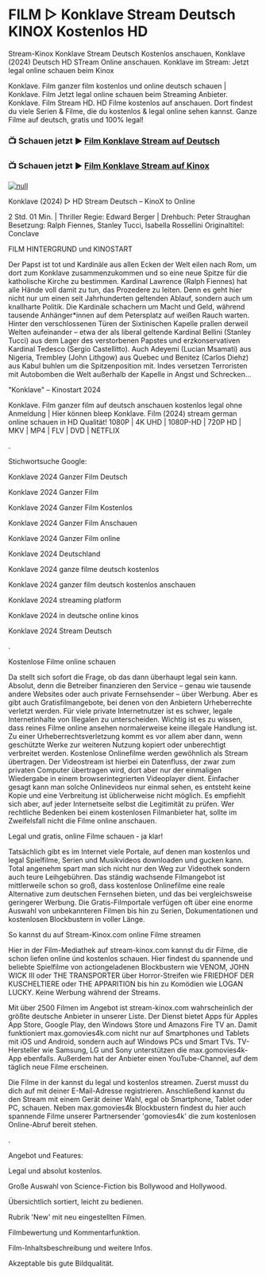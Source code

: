 # FILM ▷ Konklave Stream Deutsch KINOX Kostenlos HD

Stream-Kinox Konklave Stream Deutsch Kostenlos anschauen, Konklave (2024) Deutsch HD STream Online anschauen. Konklave im Stream: Jetzt legal online schauen beim Kinox

Konklave. Film ganzer film kostenlos und online deutsch schauen | Konklave. Film Jetzt legal online schauen beim Streaming Anbieter. Konklave. Film Stream HD.
HD Filme kostenlos auf anschauen. Dort findest du viele Serien & Filme, die du kostenlos & legal online sehen kannst. Ganze Filme auf deutsch, gratis und 100% legal!


### 📺 Schauen jetzt ▶ [Film Konklave Stream auf Deutsch](https://t.co/Y4zCRl9oIO)

### 📺 Schauen jetzt ▶ [Film Konklave Stream auf Kinox](https://t.co/Y4zCRl9oIO)

[![null](https://static.wixstatic.com/media/855a25_043b5abeb4ae4d35ac003198e7fe56ed~mv2.gif)](https://t.co/Y4zCRl9oIO)

Konklave (2024) ▷ HD Stream Deutsch – KinoX to Online

2 Std. 01 Min. | Thriller
Regie: Edward Berger | Drehbuch: Peter Straughan
Besetzung: Ralph Fiennes, Stanley Tucci, Isabella Rossellini
Originaltitel: Conclave

FILM HINTERGRUND und KINOSTART

Der Papst ist tot und Kardinäle aus allen Ecken der Welt eilen nach Rom, um dort zum Konklave zusammenzukommen und so eine neue Spitze für die katholische Kirche zu bestimmen. Kardinal Lawrence (Ralph Fiennes) hat alle Hände voll damit zu tun, das Prozedere zu leiten. Denn es geht hier nicht nur um einen seit Jahrhunderten geltenden Ablauf, sondern auch um knallharte Politik. Die Kardinäle schachern um Macht und Geld, während tausende Anhänger*innen auf dem Petersplatz auf weißen Rauch warten. Hinter den verschlossenen Türen der Sixtinischen Kapelle prallen derweil Welten aufeinander – etwa der als liberal geltende Kardinal Bellini (Stanley Tucci) aus dem Lager des verstorbenen Papstes und erzkonservativen Kardinal Tedesco (Sergio Castellitto). Auch Adeyemi (Lucian Msamati) aus Nigeria, Trembley (John Lithgow) aus Quebec und Benitez (Carlos Diehz) aus Kabul buhlen um die Spitzenposition mit. Indes versetzen Terroristen mit Autobomben die Welt außerhalb der Kapelle in Angst und Schrecken…

"Konklave" – Kinostart 2024

Konklave. Film ganzer film auf deutsch anschauen kostenlos legal ohne Anmeldung | Hier können bleep Konklave. Film (2024) stream german online schauen in HD Qualität! 1080P | 4K UHD | 1080P-HD | 720P HD | MKV | MP4 | FLV | DVD | NETFLIX

.

Stichwortsuche Google:

Konklave 2024 Ganzer Film Deutsch

Konklave 2024 Ganzer Film

Konklave 2024 Ganzer Film Kostenlos 

Konklave 2024 Ganzer Film Anschauen

Konklave 2024 Ganzer Film online

Konklave 2024 Deutschland

Konklave 2024 ganze filme deutsch kostenlos

Konklave 2024 ganzer film deutsch kostenlos anschauen

Konklave 2024 streaming platform

Konklave 2024 in deutsche online kinos 

Konklave 2024 Stream Deutsch

.

Kostenlose Filme online schauen

Da stellt sich sofort die Frage, ob das dann überhaupt legal sein kann. Absolut, denn die Betreiber finanzieren den Service – genau wie tausende andere Websites oder auch private Fernsehsender – über Werbung. Aber es gibt auch Gratisfilmangebote, bei denen von den Anbietern Urheberrechte verletzt werden. Für viele private Internetnutzer ist es schwer, legale Internetinhalte von Illegalen zu unterscheiden. Wichtig ist es zu wissen, dass reines Filme online ansehen normalerweise keine illegale Handlung ist. Zu einer Urheberrechtsverletzung kommt es vor allem aber dann, wenn geschützte Werke zur weiteren Nutzung kopiert oder unberechtigt verbreitet werden. Kostenlose Onlinefilme werden gewöhnlich als Stream übertragen. Der Videostream ist hierbei ein Datenfluss, der zwar zum privaten Computer übertragen wird, dort aber nur der einmaligen Wiedergabe in einem browserintegrierten Videoplayer dient. Einfacher gesagt kann man solche Onlinevideos nur einmal sehen, es entsteht keine Kopie und eine Verbreitung ist üblicherweise nicht möglich. Es empfiehlt sich aber, auf jeder Internetseite selbst die Legitimität zu prüfen. Wer rechtliche Bedenken bei einem kostenlosen Filmanbieter hat, sollte im Zweifelsfall nicht die Filme online anschauen.

Legal und gratis, online Filme schauen - ja klar!

Tatsächlich gibt es im Internet viele Portale, auf denen man kostenlos und legal Spielfilme, Serien und Musikvideos downloaden und gucken kann. Total angenehm spart man sich nicht nur den Weg zur Videothek sondern auch teure Leihgebühren. Das ständig wachsende Filmangebot ist mittlerweile schon so groß, dass kostenlose Onlinefilme eine reale Alternative zum deutschen Fernsehen bieten, und das bei vergleichsweise geringerer Werbung. Die Gratis-Filmportale verfügen oft über eine enorme Auswahl von unbekannteren Filmen bis hin zu Serien, Dokumentationen und kostenlosen Blockbustern in voller Länge.

So kannst du auf Stream-Kinox.com online Filme streamen

Hier in der Film-Mediathek auf stream-kinox.com kannst du dir Filme, die schon liefen online únd kostenlos schauen. Hier findest du spannende und beliebte Spielfilme von actiongeladenen Blockbustern wie VENOM, JOHN WICK III oder THE TRANSPORTER über Horror-Streifen wie FRIEDHOF DER KUSCHELTIERE oder THE APPARITION bis hin zu Komödien wie LOGAN LUCKY. Keine Werbung während der Streams.

Mit über 2500 Filmen im Angebot ist stream-kinox.com wahrscheinlich der größte deutsche Anbieter in unserer Liste. Der Dienst bietet Apps für Apples App Store, Google Play, den Windows Store und Amazons Fire TV an. Damit funktioniert max.gomovies4k.com nicht nur auf Smartphones und Tablets mit iOS und Android, sondern auch auf Windows PCs und Smart TVs. TV-Hersteller wie Samsung, LG und Sony unterstützen die max.gomovies4k-App ebenfalls. Außerdem hat der Anbieter einen YouTube-Channel, auf dem täglich neue Filme erscheinen.

Die Filme in der kannst du legal und kostenlos streamen. Zuerst musst du dich auf mit deiner E-Mail-Adresse registrieren. Anschließend kannst du den Stream mit einem Gerät deiner Wahl, egal ob Smartphone, Tablet oder PC, schauen. Neben max.gomovies4k Blockbustern findest du hier auch spannende Filme unserer Partnersender 'gomovies4k' die zum kostenlosen Online-Abruf bereit stehen.

.

Angebot und Features:

Legal und absolut kostenlos.

Große Auswahl von Science-Fiction bis Bollywood and Hollywood.

Übersichtlich sortiert, leicht zu bedienen.

Rubrik 'New' mit neu eingestellten Filmen.

Filmbewertung und Kommentarfunktion.

Film-Inhaltsbeschreibung und weitere Infos.

Akzeptable bis gute Bildqualität.

